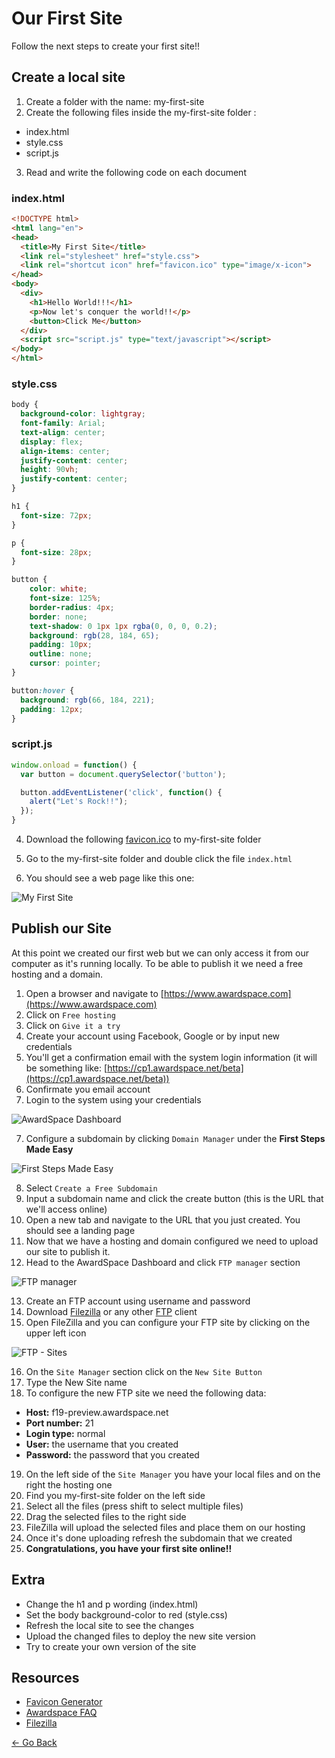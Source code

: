 # Our First Site

Follow the next steps to create your first site!!

## Create a local site

1. Create a folder with the name: my-first-site
2. Create the following files inside the my-first-site folder :
  * index.html
  * style.css
  * script.js

3. Read and write the following code on each document

### index.html
```html
<!DOCTYPE html>
<html lang="en">
<head>
  <title>My First Site</title>
  <link rel="stylesheet" href="style.css">
  <link rel="shortcut icon" href="favicon.ico" type="image/x-icon">
</head>
<body>
  <div>
    <h1>Hello World!!!</h1>
    <p>Now let's conquer the world!!</p>
    <button>Click Me</button>
  </div>
  <script src="script.js" type="text/javascript"></script>
</body>
</html>
```

### style.css
```css
body {
  background-color: lightgray;
  font-family: Arial;
  text-align: center;
  display: flex;
  align-items: center;
  justify-content: center;
  height: 90vh;
  justify-content: center;
}

h1 {
  font-size: 72px;
}

p {
  font-size: 28px;
}

button {
    color: white;
    font-size: 125%;
    border-radius: 4px;
    border: none;
    text-shadow: 0 1px 1px rgba(0, 0, 0, 0.2);
    background: rgb(28, 184, 65);
    padding: 10px;
    outline: none;
    cursor: pointer;
}

button:hover {
  background: rgb(66, 184, 221);
  padding: 12px;
}
```

### script.js
```js
window.onload = function() {
  var button = document.querySelector('button');

  button.addEventListener('click', function() {
    alert("Let's Rock!!");
  });
}
```

4. Download the following [favicon.ico](resources/icons/favicon.ico) to my-first-site folder

5. Go to the my-first-site folder and double click the file `index.html`

6. You should see a web page like this one:

![My First Site](resources/images/my_first_site.png)

## Publish our Site

At this point we created our first web but we can only access it from our computer as it's running locally.
To be able to publish it we need a free hosting and a domain.

1. Open a browser and navigate to [https://www.awardspace.com](https://www.awardspace.com)
2. Click on `Free hosting`
3. Click on `Give it a try`
3. Create your account using Facebook, Google or by input new credentials
4. You'll get a confirmation email with the system login information (it will be something like: [https://cp1.awardspace.net/beta](https://cp1.awardspace.net/beta))
5. Confirmate you email account
6. Login to the system using your credentials

![AwardSpace Dashboard](resources/images/awardspace-panel.png)

7. Configure a subdomain by clicking `Domain Manager` under the **First Steps Made Easy**

![First Steps Made Easy](resources/images/domain.png)

8. Select `Create a Free Subdomain`
9. Input a subdomain name and click the create button (this is the URL that we'll access online)
10. Open a new tab and navigate to the URL that you just created. You should see a landing page
11. Now that we have a hosting and domain configured we need to upload our site to publish it.
12. Head to the AwardSpace Dashboard and click `FTP manager` section

![FTP manager](resources/images/ftp-configure.png)

13. Create an FTP account using username and password
14. Download [Filezilla](https://sourceforge.net/projects/filezilla/files/latest/download) or any other [FTP](https://simple.wikipedia.org/wiki/FTP) client
15. Open FileZilla and you can configure your FTP site by clicking on the upper left icon

![FTP - Sites](resources/images/ftp-sites.png)

16. On the `Site Manager` section click on the `New Site Button`
17. Type the New Site name
18. To configure the new FTP site we need the following data:
  * **Host:** f19-preview.awardspace.net
  * **Port number:** 21
  * **Login type:** normal
  * **User:** the username that you created
  * **Password:** the password that you created
19. On the left side of the `Site Manager` you have your local files and on the right the hosting one
20. Find you my-first-site folder on the left side
21. Select all the files (press shift to select multiple files)
22. Drag the selected files to the right side
23. FileZilla will upload the selected files and place them on our hosting
24. Once it's done uploading refresh the subdomain that we created
25. **Congratulations, you have your first site online!!**

## Extra
* Change the h1 and p wording (index.html)
* Set the body background-color to red (style.css)
* Refresh the local site to see the changes
* Upload the changed files to deploy the new site version
* Try to create your own version of the site

## Resources
* [Favicon Generator](https://www.favicon-generator.org)
* [Awardspace FAQ](https://www.awardspace.com/frequently-asked-questions)
* [Filezilla](https://sourceforge.net/projects/filezilla/files/latest/download)

[<- Go Back](README.md)